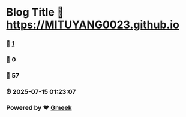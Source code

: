 # Blog Title :link: https://MITUYANG0023.github.io 
### :page_facing_up: [1](https://MITUYANG0023.github.io/tag.html) 
### :speech_balloon: 0 
### :hibiscus: 57 
### :alarm_clock: 2025-07-15 01:23:07 
### Powered by :heart: [Gmeek](https://github.com/Meekdai/Gmeek)
